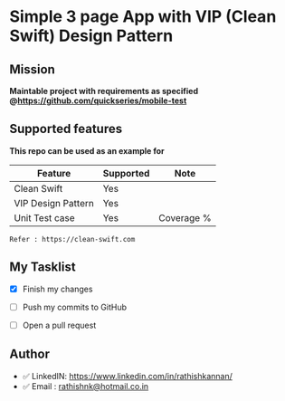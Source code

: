 # Simple 3 page App with VIP (Clean Swift) Design Pattern

## Mission 
__Maintable project with requirements as specified @https://github.com/quickseries/mobile-test__

## Supported features
__This repo can be used as an example for__

| Feature                        | Supported | Note                                            |
| ------------------------------ | --------- | ----------------------------------------------- |
| Clean Swift                    | Yes       |                                                 |
| VIP Design Pattern             | Yes       |                                                 |
| Unit Test case                 | Yes       |      Coverage %                                 |

```
Refer : https://clean-swift.com

```

## My Tasklist
- [x] Finish my changes
- [ ] Push my commits to GitHub
- [ ] Open a pull request


## Author
- ✅ LinkedIN: https://www.linkedin.com/in/rathishkannan/
- ✅ Email : rathishnk@hotmail.co.in
